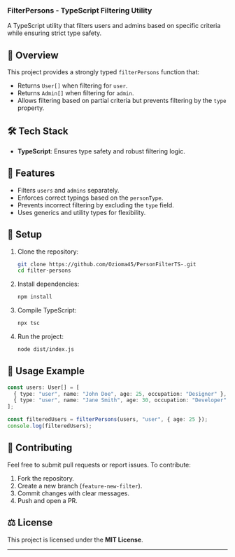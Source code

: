 ### **FilterPersons - TypeScript Filtering Utility**

A TypeScript utility that filters users and admins based on specific criteria while ensuring strict type safety.

## 🚀 **Overview**

This project provides a strongly typed `filterPersons` function that:

- Returns `User[]` when filtering for `user`.
- Returns `Admin[]` when filtering for `admin`.
- Allows filtering based on partial criteria but prevents filtering by the `type` property.

## 🛠 **Tech Stack**

- **TypeScript**: Ensures type safety and robust filtering logic.

## 📌 **Features**

- Filters `users` and `admins` separately.
- Enforces correct typings based on the `personType`.
- Prevents incorrect filtering by excluding the `type` field.
- Uses generics and utility types for flexibility.

## 🔧 **Setup**

1. Clone the repository:

   ```sh
   git clone https://github.com/Ozioma45/PersonFilterTS-.git
   cd filter-persons
   ```

2. Install dependencies:

   ```sh
   npm install
   ```

3. Compile TypeScript:

   ```sh
   npx tsc
   ```

4. Run the project:
   ```sh
   node dist/index.js
   ```

## 📝 **Usage Example**

```typescript
const users: User[] = [
  { type: "user", name: "John Doe", age: 25, occupation: "Designer" },
  { type: "user", name: "Jane Smith", age: 30, occupation: "Developer" },
];

const filteredUsers = filterPersons(users, "user", { age: 25 });
console.log(filteredUsers);
```

## 🎯 **Contributing**

Feel free to submit pull requests or report issues. To contribute:

1. Fork the repository.
2. Create a new branch (`feature-new-filter`).
3. Commit changes with clear messages.
4. Push and open a PR.

## ⚖ **License**

This project is licensed under the **MIT License**.

---
